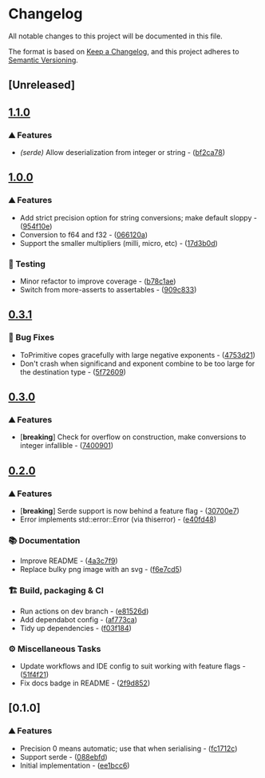 # Changelog

All notable changes to this project will be documented in this file.

The format is based on [Keep a Changelog](https://keepachangelog.com/en/1.0.0/),
and this project adheres to [Semantic Versioning](https://semver.org/spec/v2.0.0.html).

## [Unreleased]

## [1.1.0](https://github.com/crazyscot/engineering_repr/compare/v1.0.0...v1.1.0)

### ⛰️ Features

- *(serde)* Allow deserialization from integer or string - ([bf2ca78](https://github.com/crazyscot/engineering_repr/commit/bf2ca780a5044972cc5ca1a329bb68815dedc03f))


## [1.0.0](https://github.com/crazyscot/engineering_repr/compare/v0.3.1...v1.0.0)

### ⛰️ Features

- Add strict precision option for string conversions; make default sloppy - ([954f10e](https://github.com/crazyscot/engineering_repr/commit/954f10ed73b3a375065e07c6e00fc387b3897287))
- Conversion to f64 and f32 - ([066120a](https://github.com/crazyscot/engineering_repr/commit/066120a010080a0a1af350415e43c88307928777))
- Support the smaller multipliers (milli, micro, etc) - ([17d3b0d](https://github.com/crazyscot/engineering_repr/commit/17d3b0d263c1f16a7e9c5fe0d1bc8ba10bee9216))

### 🧪 Testing

- Minor refactor to improve coverage - ([b78c1ae](https://github.com/crazyscot/engineering_repr/commit/b78c1ae519f4915516b42b37887fe57181ad9162))
- Switch from more-asserts to assertables - ([909c833](https://github.com/crazyscot/engineering_repr/commit/909c83308551b6ff897a7d0e6ace10cdb8b28b01))


## [0.3.1](https://github.com/crazyscot/engineering_repr/compare/v0.3.0...v0.3.1)

### 🐛 Bug Fixes

- ToPrimitive copes gracefully with large negative exponents - ([4753d21](https://github.com/crazyscot/engineering_repr/commit/4753d21ab3eba9a2f43059f4cf3d5e77d834d879))
- Don't crash when significand and exponent combine to be too large for the destination type - ([5f72609](https://github.com/crazyscot/engineering_repr/commit/5f7260955708abc0377524d918af77152bc3922d))


## [0.3.0](https://github.com/crazyscot/engineering_repr/compare/v0.2.0...v0.3.0)

### ⛰️ Features

- [**breaking**] Check for overflow on construction, make conversions to integer infallible - ([7400901](https://github.com/crazyscot/engineering_repr/commit/74009012d022778e9284bdb9b98c93c3be790717))

## [0.2.0](https://github.com/crazyscot/engineering_repr/compare/v0.1.0...v0.2.0)

### ⛰️ Features

- [**breaking**] Serde support is now behind a feature flag - ([30700e7](https://github.com/crazyscot/engineering_repr/commit/30700e78e7b1f12b8f4abe42f21688a0bc0101a5))
- Error implements std::error::Error (via thiserror) - ([e40fd48](https://github.com/crazyscot/engineering_repr/commit/e40fd485a784f4a25bec7e32116f2e8d9928ccd8))

### 📚 Documentation

- Improve README - ([4a3c7f9](https://github.com/crazyscot/engineering_repr/commit/4a3c7f91d7cfea1b9b7b179f7ce84f3d2790f7e2))
- Replace bulky png image with an svg - ([f6e7cd5](https://github.com/crazyscot/engineering_repr/commit/f6e7cd56a4c5c85ddbdc899cfd491a7148e81959))

### 🏗️ Build, packaging & CI

- Run actions on dev branch - ([e81526d](https://github.com/crazyscot/engineering_repr/commit/e81526d1e22b495de7d9501d1e87e19d6af6a991))
- Add dependabot config - ([af773ca](https://github.com/crazyscot/engineering_repr/commit/af773ca7c7007b71ac47fbc378a8935773246374))
- Tidy up dependencies - ([f03f184](https://github.com/crazyscot/engineering_repr/commit/f03f18424e30da7ad20f1c2a4296cd799fe5a4ee))

### ⚙️ Miscellaneous Tasks

- Update workflows and IDE config to suit working with feature flags - ([51f4f21](https://github.com/crazyscot/engineering_repr/commit/51f4f21e0ddad7647f6afa182ec8ba5060bdac90))
- Fix docs badge in README - ([2f9d852](https://github.com/crazyscot/engineering_repr/commit/2f9d8522d66f6f0e0ef369eb917ad24f7de74c89))


## [0.1.0]

### ⛰️ Features

- Precision 0 means automatic; use that when serialising - ([fc1712c](https://github.com/crazyscot/engineering_repr/commit/fc1712c2c84f5e5dcf3521aea8863db4a6180e6f))
- Support serde - ([088ebfd](https://github.com/crazyscot/engineering_repr/commit/088ebfd194a704b31b7f862486f780abf1d50740))
- Initial implementation - ([ee1bcc6](https://github.com/crazyscot/engineering_repr/commit/ee1bcc6fd8136c2b8dbfd25060060ebaa6547c3d))
